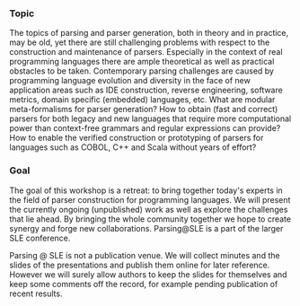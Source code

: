 ### Topic

The topics of parsing and parser generation, both in theory and in practice, may be old, yet there are still challenging problems with respect to the construction and maintenance of parsers. Especially in the context of real programming languages there are ample theoretical as well as practical obstacles to be taken. Contemporary parsing challenges are caused by programming language evolution and diversity in the face of new application areas such as IDE construction, reverse engineering, software metrics, domain specific (embedded) languages, etc. What are modular meta-formalisms for parser generation? How to obtain (fast and correct) parsers for both legacy and new languages that require more computational power than context-free grammars and regular expressions can provide? How to enable the verified construction or prototyping of parsers for languages such as COBOL, C++ and Scala without years of effort?

### Goal

The goal of this workshop is a retreat: to bring together today's experts in the field of parser construction for programming languages. We will present the currently ongoing (unpublished) work as well as explore the challenges that lie ahead. By bringing the whole community together we hope to create synergy and forge new collaborations. Parsing@SLE is a part of the larger SLE conference.

Parsing @ SLE is not a publication venue. We will collect minutes and the slides of the presentations and publish them online for later reference. However we will surely allow authors to keep the slides for themselves and keep some comments off the record, for example pending publication of recent results. 
